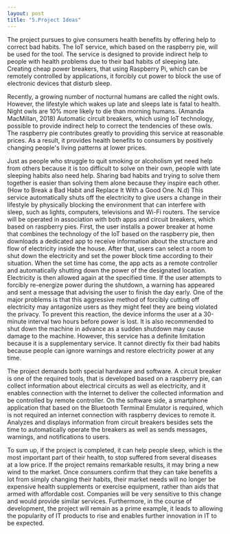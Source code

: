 ```yaml
---
layout: post
title: "5.Project Ideas"
---
```


The project pursues to give consumers health benefits by offering help to correct bad habits. The IoT service, which based on the raspberry pie, will be used for the tool. The service is designed to provide indirect help to people with health problems due to their bad habits of sleeping late. Creating cheap power breakers, that using Raspberry Pi, which can be remotely controlled by applications, it forcibly cut power to block the use of electronic devices that disturb sleep.

Recently, a growing number of nocturnal humans are called the night owls. However, the lifestyle which wakes up late and sleeps late is fatal to health. Night owls are 10% more likely to die than morning humans. (Amanda MacMillan, 2018) Automatic circuit breakers, which using IoT technology, possible to provide indirect help to correct the tendencies of these owls. The raspberry pie contributes greatly to providing this service at reasonable prices. As a result, it provides health benefits to consumers by positively changing people's living patterns at lower prices.

Just as people who struggle to quit smoking or alcoholism yet need help from others because it is too difficult to solve on their own, people with late sleeping habits also need help. Sharing bad habits and trying to solve them together is easier than solving them alone because they inspire each other. (How to Break a Bad Habit and Replace It With a Good One. N.d)  This service automatically shuts off the electricity to give users a change in their lifestyle by physically blocking the environment that can interfere with sleep, such as lights, computers, televisions and Wi-Fi routers. The service will be operated in association with both apps and circuit breakers, which based on raspberry pies. First, the user installs a power breaker at home that combines the technology of the IoT based on the raspberry pie, then downloads a dedicated app to receive information about the structure and flow of electricity inside the house. After that, users can select a room to shut down the electricity and set the power block time according to their situation. When the set time has come, the app acts as a remote controller and automatically shutting down the power of the designated location. Electricity is then allowed again at the specified time. If the user attempts to forcibly re-energize power during the shutdown, a warning has appeared and sent a message that advising the user to finish the day early. One of the major problems is that this aggressive method of forcibly cutting off electricity may antagonize users as they might feel they are being violated the privacy. To prevent this reaction, the device informs the user at a 30-minute interval two hours before power is lost. It is also recommended to shut down the machine in advance as a sudden shutdown may cause damage to the machine. However, this service has a definite limitation because it is a supplementary service. It cannot directly fix their bad habits because people can ignore warnings and restore electricity power at any time. 

The project demands both special hardware and software. A circuit breaker is one of the required tools, that is developed based on a raspberry pie, can collect information about electrical circuits as well as electricity, and it enables connection with the Internet to deliver the collected information and be controlled by remote controller. On the software side, a smartphone application that based on the Bluetooth Terminal Emulator is required, which is not required an internet connection with raspberry devices to remote it. Analyzes and displays information from circuit breakers besides sets the time to automatically operate the breakers as well as sends messages, warnings, and notifications to users.

To sum up, if the project is completed, it can help people sleep, which is the most important part of their health, to stop suffered from several diseases at a low price. If the project remains remarkable results, it may bring a new wind to the market. Once consumers confirm that they can take benefits a lot from simply changing their habits, their market needs will no longer be expensive health supplements or exercise equipment, rather than aids that armed with affordable cost. Companies will be very sensitive to this change and would provide similar services. Furthermore, in the course of development, the project will remain as a prime example, it leads to allowing the popularity of IT products to rise and enables further innovation in IT to be expected.


